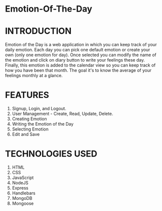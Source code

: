 # Emotion-Of-The-Day

# INTRODUCTION
Emotion of the Day is a web application in which you can keep track of your daily emotion. Each day you can pick one default emotion or create your own (only one emotion for day). Once selected you can modify the name of the emotion and click on diary button to write your feelings these day. Finally, this emotion is added to the calendar view so you can keep track of how you have been that month. The goal it's to know the average of your feelings monthly at a glance.

# FEATURES
1. Signup, Login, and Logout.
2. User Management - Create, Read, Update, Delete.
3. Creating Emotion
4. Writing the Emotion of the Day
5. Selecting Emotion
6. Edit and Save

# TECHNOLOGIES USED
1. HTML
2. CSS
3. JavaScript
4. NodeJS
5. Express
6. Handlebars
7. MongoDB
8. Mongoose
